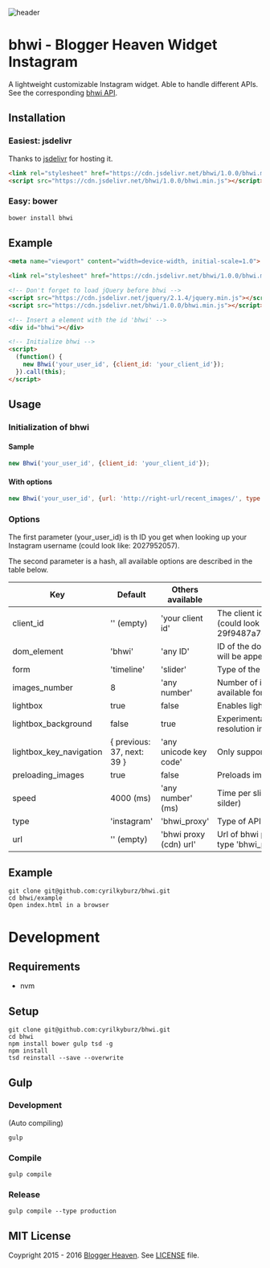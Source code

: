 ![header](https://raw.githubusercontent.com/cyrilkyburz/bhwi/master/example/example.png)

# bhwi - Blogger Heaven Widget Instagram

A lightweight customizable Instagram widget. Able to handle different APIs.
See the corresponding [bhwi API](https://github.com/cyrilkyburz/bhwi_proxy).

## Installation

### Easiest: jsdelivr 

Thanks to [jsdelivr](https://www.jsdelivr.com/) for hosting it.

```html
<link rel="stylesheet" href="https://cdn.jsdelivr.net/bhwi/1.0.0/bhwi.min.css" type="text/css">
<script src="https://cdn.jsdelivr.net/bhwi/1.0.0/bhwi.min.js"></script>
```

### Easy: bower

```sh
bower install bhwi
```

## Example

```html
<meta name="viewport" content="width=device-width, initial-scale=1.0">

<link rel="stylesheet" href="https://cdn.jsdelivr.net/bhwi/1.0.0/bhwi.min.css" type="text/css">

<!-- Don't forget to load jQuery before bhwi -->
<script src="https://cdn.jsdelivr.net/jquery/2.1.4/jquery.min.js"></script>
<script src="https://cdn.jsdelivr.net/bhwi/1.0.0/bhwi.min.js"></script>

<!-- Insert a element with the id 'bhwi' -->
<div id="bhwi"></div>

<!-- Initialize bhwi -->
<script>
  (function() {
    new Bhwi('your_user_id', {client_id: 'your_client_id'});
  }).call(this);
</script>
```

## Usage

### Initialization of bhwi 


#### Sample 

```js
new Bhwi('your_user_id', {client_id: 'your_client_id'});
```

#### With options

```js
new Bhwi('your_user_id', {url: 'http://right-url/recent_images/', type: 'bhwi', form: 'slider', speed: '2000', lightbox: false});
```

### Options

The first parameter (your_user_id) is th ID you get when looking up your Instagram username (could look like: 2027952057).

The second parameter is a hash, all available options are described in the table below.

Key                       | Default                     | Others available        | Notes
------------------------- | --------------------------- | ----------------------- | --------------------------
client_id                 | '' (empty)                  | 'your client id'        | The client id you get from Instagram API (could look like: 29f9487a7c14f2e46f1e9fa227cb2675)
dom_element               | 'bhwi'	                    | 'any ID'                | ID of the dom element where the widget will be appended
form                      | 'timeline'                  | 'slider'                | Type of the widget
images_number             | 8                           | 'any number'            | Number of images in the timeline (only available for the timeline)
lightbox                  | true                        | false                   | Enables lightbox
lightbox_background       | false                       | true                    | Experimental (only looks good with high resolution images)
lightbox_key_navigation   | { previous: 37, next: 39 }  | 'any unicode key code'  | Only supported previous and next
preloading_images         | true                        | false                   | Preloads images for slider & lightbox
speed                     | 4000  (ms)                  | 'any number' (ms)       | Time per slide (only available for the silder)
type                      | 'instagram'                 | 'bhwi_proxy'            | Type of API
url                       | '' (empty)                  | 'bhwi proxy (cdn) url'  | Url of bhwi proxy (cdn) (only required if type 'bhwi_proxy')

## Example

```
git clone git@github.com:cyrilkyburz/bhwi.git
cd bhwi/example
Open index.html in a browser
```

# Development

## Requirements 

* nvm

## Setup

```
git clone git@github.com:cyrilkyburz/bhwi.git
cd bhwi
npm install bower gulp tsd -g
npm install
tsd reinstall --save --overwrite
```

## Gulp

### Development

(Auto compiling)

```
gulp 
```

### Compile

```
gulp compile
```

### Release

```
gulp compile --type production
```

## MIT License

Coypright 2015 - 2016 [Blogger Heaven](https://blogger-heaven.com). See [LICENSE](LICENSE) file.
